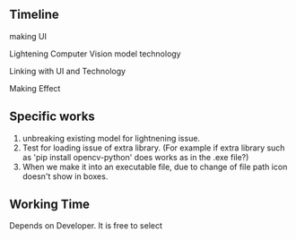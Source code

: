 ## Timeline
making UI

Lightening Computer Vision model technology

Linking with UI and Technology

Making Effect

## Specific works
1. unbreaking existing model for lightnening issue.
2. Test for loading issue of extra library. (For example if extra library such as 
'pip install opencv-python' does works as in the .exe file?)
3. When we make it into an executable file, due to change of file path icon doesn't show in
boxes.

## Working Time
Depends on Developer. It is free to select
